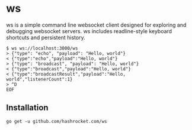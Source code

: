 # ws

ws is a simple command line websocket client designed for exploring and debugging websocket servers. ws includes readline-style keyboard shortcuts and persistent history.

```
$ ws ws://localhost:3000/ws
> {"type": "echo", "payload": "Hello, world"}
< {"type":"echo","payload":"Hello, world"}
> {"type": "broadcast", "payload": "Hello, world"}
< {"type":"broadcast","payload":"Hello, world"}
< {"type":"broadcastResult","payload":"Hello, world","listenerCount":1}
> ^D
EOF
```

## Installation

```
go get -u github.com/hashrocket.com/ws
```
